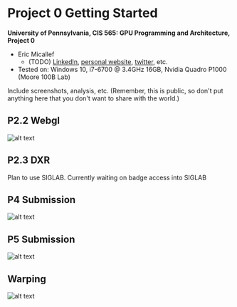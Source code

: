 Project 0 Getting Started
====================

**University of Pennsylvania, CIS 565: GPU Programming and Architecture, Project 0**

* Eric Micallef
  * (TODO) [LinkedIn](), [personal website](), [twitter](), etc.
* Tested on: Windows 10, i7-6700 @ 3.4GHz 16GB, Nvidia Quadro P1000 (Moore 100B Lab)

Include screenshots, analysis, etc. (Remember, this is public, so don't put
anything here that you don't want to share with the world.)


## P2.2 Webgl

![alt text](https://raw.github.com/micallef25/565_hw0/master/images/Micallef_webgl.PNG)

## P2.3 DXR

Plan to use SIGLAB. Currently waiting on badge access into SIGLAB

## P4 Submission

![alt text](https://raw.github.com/micallef25/565_hw0/master/images/Micallef_Part4.PNG)

## P5 Submission

![alt text](https://raw.github.com/micallef25/565_hw0/master/images/Micallef_Part5.PNG)

## Warping 

![alt text](https://raw.github.com/micallef25/565_hw0/master/images/Micallef_Warp.PNG)
